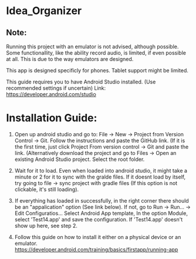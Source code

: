 # Idea_Organizer

## Note:  

Running this project with an emulator is not advised, although possible. Some functionallity, like the ability record audio, is limited, if even possible at all. This is due to the way emulators are designed.

This app is designed specificly for phones. Tablet support might be limited.

This guide requires you to have Android Studio installed. (Use recommended settings if uncertain) Link: https://developer.android.com/studio

# Installation Guide:

1. Open up android studio and go to: File -> New -> Project from Version Control -> Git. Follow the instructions and paste the GitHub link.
(If it is the first time, just click Project From version control -> Git and paste the link.
(Alternatively download the project and go to Files -> Open an existing Android Studio project. Select the root folder.

2. Wait for it to load. Even when loaded into android studio, it might take a minute or 2 for it to sync with the gralde files. If it doesnt load by itself, try going to file -> sync project with gradle files (If this option is not clickable, it's still loading).

3. If everything has loaded in successfully, in the right corner there should be an "appalication" option (See link below). If not, go to Run -> Run... -> Edit Configuratios... Select Android App template, In the option Module, select 'Test14.app' and save the configuration. If 'Test14.app' doesn't show up here, see step 2.

3. Follow this guide on how to install it either on a physical device or an emulator. https://developer.android.com/training/basics/firstapp/running-app
